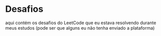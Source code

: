 # Desafios
aqui contém os desafios do LeetCode que eu estava resolvendo durante meus estudos (pode ser que alguns eu não tenha enviado a plataforma)
